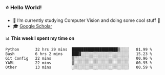 ### ⭐️ Hello World!

<!--
**hologerry/hologerry** is a ✨ _special_ ✨ repository because its `README.md` (this file) appears on your GitHub profile.

Here are some ideas to get you started:

- 🔭 I’m currently working and studying on Computer Vision
- 🌱 I’m currently learning at Peking University
- 💬 Ask me about 
- 📫 How to reach me: E-mail
- 😄 Pronouns: he/his
- ⚡ Fun fact: Music is the Power
-->


- 🔭 I’m currently studying Computer Vision and doing some cool stuff 🤖
- 🎓 [Google Scholar](https://scholar.google.com/citations?user=3ykqW9wAAAAJ&hl=en)


📊 **This week I spent my time on**

<!--START_SECTION:waka-->

```text
Python       32 hrs 29 mins  ████████████████████▒░░░░   81.99 %
Bash         6 hrs 2 mins    ███▓░░░░░░░░░░░░░░░░░░░░░   15.23 %
Git Config   22 mins         ▒░░░░░░░░░░░░░░░░░░░░░░░░   00.96 %
YAML         22 mins         ▒░░░░░░░░░░░░░░░░░░░░░░░░   00.95 %
Other        13 mins         ░░░░░░░░░░░░░░░░░░░░░░░░░   00.59 %
```

<!--END_SECTION:waka-->
